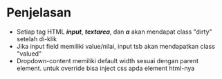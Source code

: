 # Penjelasan
- Setiap tag HTML ***input***, ***textarea***, dan ***a*** akan mendapat class "dirty" setelah di-klik
- Jika input field memiliki value/nilai, input tsb akan mendapatkan class "valued"
- Dropdown-content memiliki default width sesuai dengan parent element. untuk override bisa inject css apda element html-nya
